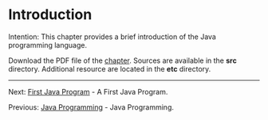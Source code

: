 # Introduction

Intention: This chapter provides a brief introduction of the Java programming language.

Download the PDF file of the [chapter](chapter_1.pdf). Sources are available in the <b>src</b> directory.
Additional resource are located in the <b>etc</b> directory.

<hr>

Next: [First Java Program](chapter_2.md "First Java Program") - A First Java Program.

Previous: [Java Programming](../../README.md "Java Programming") - Java Programming.